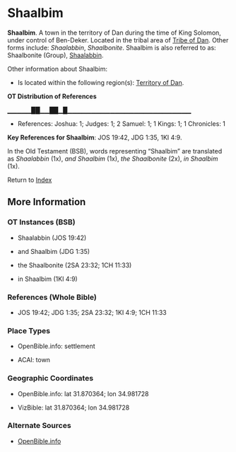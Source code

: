 # Shaalbim
**Shaalbim**. 
A town in the territory of Dan during the time of King Solomon, under control of Ben-Deker. 
Located in the tribal area of [Tribe of Dan](../../../groups/md/acai/Dan.md). 
Other forms include: 
*Shaalabbin*, *Shaalbonite*. 
Shaalbim is also referred to as: 
Shaalbonite (Group), [Shaalabbin](Shaalabbin.md). 




Other information about Shaalbim:


* Is located within the following region(s): 
[Territory of Dan](TerritoryOfDan.md). 


**OT Distribution of References**

▁▁▁▁▁██▁▁██▁█▁▁▁▁▁▁▁▁▁▁▁▁▁▁▁▁▁▁▁▁▁▁▁▁▁▁
* References: Joshua: 1; Judges: 1; 2 Samuel: 1; 1 Kings: 1; 1 Chronicles: 1



**Key References for Shaalbim**: 
JOS 19:42, JDG 1:35, 1KI 4:9. 


In the Old Testament (BSB), words representing “Shaalbim” are translated as 
*Shaalabbin* (1x), *and Shaalbim* (1x), *the Shaalbonite* (2x), *in Shaalbim* (1x). 




Return to [Index](00-Index.md)

## More Information

### OT Instances (BSB)

* Shaalabbin (JOS 19:42)

* and Shaalbim (JDG 1:35)

* the Shaalbonite (2SA 23:32; 1CH 11:33)

* in Shaalbim (1KI 4:9)



### References (Whole Bible)

* JOS 19:42; JDG 1:35; 2SA 23:32; 1KI 4:9; 1CH 11:33


### Place Types

* OpenBible.info: settlement

* ACAI: town



### Geographic Coordinates

* OpenBible.info: lat 31.870364; lon 34.981728

* VizBible: lat 31.870364; lon 34.981728



### Alternate Sources

* [OpenBible.info](https://www.openbible.info/geo/ancient/ae89331)



